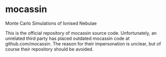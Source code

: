 # mocassin
Monte Carlo Simulations of Ionised Nebulae

This is the official repository of mocassin source code. Unfortunately, an unrelated third party has placed outdated mocassin code at github.com/mocassin. The reason for their impersonation is unclear, but of course their repository should be avoided.
